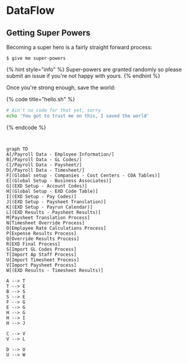# DataFlow

## Getting Super Powers

Becoming a super hero is a fairly straight forward process:

```
$ give me super-powers
```

{% hint style="info" %}
 Super-powers are granted randomly so please submit an issue if you're not happy with yours.
{% endhint %}

Once you're strong enough, save the world:

{% code title="hello.sh" %}
```bash
# Ain't no code for that yet, sorry
echo 'You got to trust me on this, I saved the world'
```
{% endcode %}

```mermaid


graph TD
A[/Payroll Data - Employee Information/]
B[/Payroll Data - GL Codes/]
C[/Payroll Data - Paysheet/]
D[/Payroll Data - Timesheet/]
F[(Global setup - Companies - Cost Centers - COA Tables)]
E[(Global Setup - Business Associates)]
G[(EXD Setup - Account Codes)]
H[(Global Setup - EXD Code Table)]
I[(EXD Setup - Pay Codes)]
J[(EXD Setup - Paysheet Translation)]
K[(EXD Setup - Payrun Calendar)]
L[(EXD Results - Paysheet Results)]
M[Paysheet Translation Process]
N[Timesheet Override Process]
O[Employee Rate Calculations Process]
P[Expense Results Process]
Q[Override Results Process]
R[EXD Final Process]
S[Import GL Codes Process]
T[Import Ap Staff Process]
U[Import Timesheet Process]
V[Import Paysheet Process]
W[(EXD Results - Timesheet Results)]

A --> T
T --> E
B --> S
S --> E
F --> G
E --> G
H --> G
H --> I
H --> J

C --> V
V --> L

D --> U
U --> W

```
